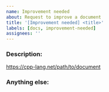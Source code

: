 ```yaml
---
name: Improvement needed
about: Request to improve a document
title: '[Improvement needed] <title>'
labels: [docs, improvement-needed]
assignees: ''
---
```


<!--
Note: Please search to see if an issue already exists for the bug you encountered.
-->

### Description:

<!-- URL of the document -->
https://cpp-lang.net/path/to/document

<!-- A concise description of what is missing: title, links, etc. -->

### Anything else:

<!--
Links? References? Anything that will give us more context about the issue that you are encountering!
-->